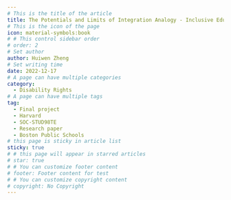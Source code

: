 ```yaml
---
# This is the title of the article
title: The Potentials and Limits of Integration Analogy - Inclusive Education for Students with Disabilities in Boston Public Schools
# This is the icon of the page
icon: material-symbols:book
# # This control sidebar order
# order: 2
# Set author
author: Huiwen Zheng
# Set writing time
date: 2022-12-17
# A page can have multiple categories
category:
  - Disability Rights
# A page can have multiple tags
tag:
  - Final project
  - Harvard
  - SOC-STUD98TE
  - Research paper
  - Boston Public Schools
# this page is sticky in article list
sticky: true
# # this page will appear in starred articles
# star: true
# # You can customize footer content
# footer: Footer content for test
# # You can customize copyright content
# copyright: No Copyright
---
```


<PDF
  url="/assets/pdfs/The Potentials and Limits of Integration Analogy - Inclusive Education for Students with Disabilities in Boston Public Schools.pdf"
  height="120vw"
/>
